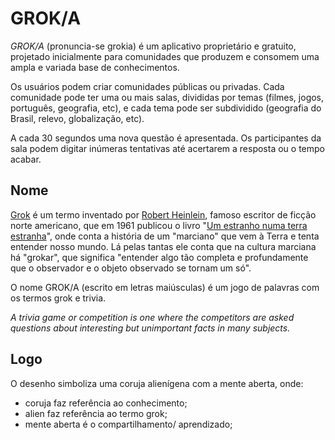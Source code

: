 # GROK/A

*GROK/A* (pronuncia-se grokia) é um aplicativo proprietário e gratuito, projetado inicialmente para comunidades que produzem e consomem uma ampla e variada base de conhecimentos.

Os usuários podem criar comunidades públicas ou privadas. Cada comunidade pode ter uma ou mais salas, divididas por temas (filmes, jogos, português, geografia, etc), e cada tema pode ser subdividido (geografia do Brasil, relevo, globalização, etc).

A cada 30 segundos uma nova questão é apresentada. Os participantes da sala podem digitar inúmeras tentativas até acertarem a resposta ou o tempo acabar.

## Nome

[Grok](https://en.wikipedia.org/wiki/Grok) é um termo inventado por [Robert Heinlein](https://en.wikipedia.org/wiki/Robert_A._Heinlein), famoso escritor de ficção norte americano, que em 1961 publicou o livro "[Um estranho numa terra estranha](https://en.wikipedia.org/wiki/Stranger_in_a_Strange_Land)", onde conta a história de um "marciano" que vem à Terra e tenta entender nosso mundo. Lá pelas tantas ele conta que na cultura marciana há "grokar", que significa "entender algo tão completa e profundamente que o observador e o objeto observado se tornam um só".

O nome GROK/A (escrito em letras maiúsculas) é um jogo de palavras com os termos grok e trivia.

_A trivia game or competition is one where the competitors are asked questions about interesting but unimportant facts in many subjects._


## Logo

O desenho simboliza uma coruja alienígena com a mente aberta, onde:

- coruja faz referência ao conhecimento;
- alien faz referência ao termo grok;
- mente aberta é o compartilhamento/ aprendizado;
